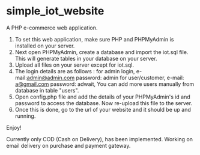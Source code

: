 # simple_iot_website
A PHP e-commerce web application.

1. To set this web application, make sure PHP and PHPMyAdmin is installed on your server.
2. Next open PHPMyAdmin, create a database and import the iot.sql file. This will generate tables in your database on your server.
3. Upload all files on your server except for iot.sql.
4. The login details are as follows : for admin login, e-mail:admin@admin.com password: admin  for user/customer, e-mail: a@gmail.com password: adwait, You can add more users manually from database in table "users".
5. Open config.php file and add the details of your PHPMyAdmin's id and password to access the database. Now re-upload this file to the server.
6. Once this is done, go to the url of your website and it should be up and running.

Enjoy!

Currently only COD (Cash on Delivery), has been implemented. Working on email delivery on purchase and payment gateway.
